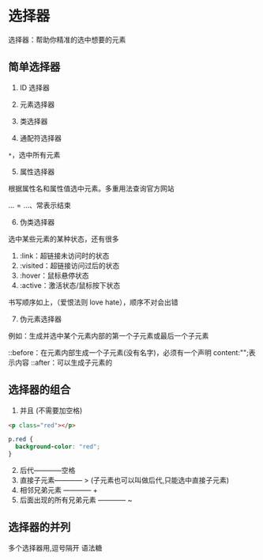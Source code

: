 # 选择器

选择器：帮助你精准的选中想要的元素

## 简单选择器

1. ID 选择器

2. 元素选择器

3. 类选择器

4. 通配符选择器

`*`，选中所有元素

5. 属性选择器

根据属性名和属性值选中元素。多重用法查询官方网站

...$=...、$常表示结束

6. 伪类选择器

选中某些元素的某种状态，还有很多

1. :link：超链接未访问时的状态
2. :visited：超链接访问过后的状态
3. :hover：鼠标悬停状态
4. :active：激活状态/鼠标按下状态

书写顺序如上，（爱恨法则 love hate），顺序不对会出错

7. 伪元素选择器

例如：生成并选中某个元素内部的第一个子元素或最后一个子元素

::before：在元素内部生成一个子元素(没有名字)，必须有一个声明 content:"";表示内容
::after：可以生成子元素的

## 选择器的组合

1. 并且 (不需要加空格)

```html
<p class="red"></p>
```

```css
p.red {
  background-color: "red";
}
```

2. 后代————空格
3. 直接子元素———— > (子元素也可以叫做后代,只能选中直接子元素)
4. 相邻兄弟元素 ———— +
5. 后面出现的所有兄弟元素 ———— ~

## 选择器的并列

多个选择器用,逗号隔开
语法糖

